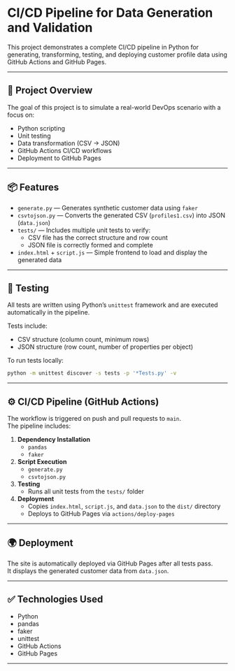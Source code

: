 # CI/CD Pipeline for Data Generation and Validation

This project demonstrates a complete CI/CD pipeline in Python for generating, transforming, testing, and deploying customer profile data using GitHub Actions and GitHub Pages.

---

## 🚀 Project Overview

The goal of this project is to simulate a real-world DevOps scenario with a focus on:

- Python scripting
- Unit testing
- Data transformation (CSV → JSON)
- GitHub Actions CI/CD workflows
- Deployment to GitHub Pages

---

## 📦 Features

- `generate.py` — Generates synthetic customer data using `faker`
- `csvtojson.py` — Converts the generated CSV (`profiles1.csv`) into JSON (`data.json`)
- `tests/` — Includes multiple unit tests to verify:
  - CSV file has the correct structure and row count
  - JSON file is correctly formed and complete
- `index.html` + `script.js` — Simple frontend to load and display the generated data

---

## 🧪 Testing

All tests are written using Python’s `unittest` framework and are executed automatically in the pipeline.

Tests include:
- CSV structure (column count, minimum rows)
- JSON structure (row count, number of properties per object)

To run tests locally:

```bash
python -m unittest discover -s tests -p '*Tests.py' -v
```

---

## ⚙️ CI/CD Pipeline (GitHub Actions)

The workflow is triggered on push and pull requests to `main`.  
The pipeline includes:

1. **Dependency Installation**
   - `pandas`
   - `faker`
2. **Script Execution**
   - `generate.py`
   - `csvtojson.py`
3. **Testing**
   - Runs all unit tests from the `tests/` folder
4. **Deployment**
   - Copies `index.html`, `script.js`, and `data.json` to the `dist/` directory
   - Deploys to GitHub Pages via `actions/deploy-pages`

---

## 🌍 Deployment

The site is automatically deployed via GitHub Pages after all tests pass.  
It displays the generated customer data from `data.json`.

---

## ✅ Technologies Used

- Python 
- pandas
- faker
- unittest
- GitHub Actions
- GitHub Pages

---
